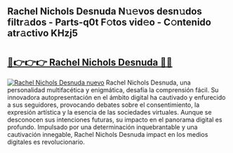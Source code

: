 ## Rachel Nichols Desnuda N𝚞𝚎vos desn𝚞dos filtr𝚊dos - Parts-q0t F𝚘tos vid𝚎o - C𝚘ntenido atr𝚊ctivo KHzj5

# <h2><a href="http://mbbu5m.tromn.icu/?c=Rachel+Nichols+Desnuda">🔗👉👉👉 Rachel Nichols Desnuda 🔗🔗</a></h2>

[![Rachel Nichols Desnuda nuevo](https://i.imgur.com/pEAQMta.gif)](http://mbbu5m.tromn.icu/?c=Rachel+Nichols+Desnuda)
Rachel Nichols Desnuda, una personalidad multifacética y enigmática, desafía la comprensión fácil. Su innovadora autopresentación en el ámbito digital ha cautivado y enfurecido a sus seguidores, provocando debates sobre el consentimiento, la expresión artística y la esencia de las sociedades virtuales. Aunque se desconocen sus intenciones futuras, su impacto en el panorama digital es profundo. Impulsado por una determinación inquebrantable y una cautivación innegable, Rachel Nichols Desnuda impact en los medios digitales es revolucionario.
